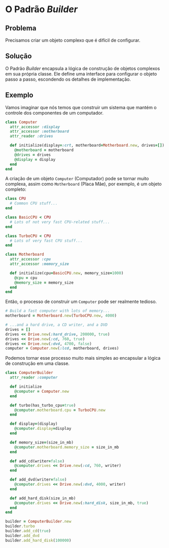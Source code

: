 # O Padrão *Builder*

## Problema
Precisamos criar um objeto complexo que é difícil de configurar.

## Solução
O Padrão *Builder* encapsula a lógica de construção de objetos complexos em sua
própria classe. Ele define uma interface para configurar o objeto passo a passo,
 escondendo os detalhes de implementação.

## Exemplo
Vamos imaginar que nós temos que construir um sistema que mantém o controle dos
componentes de um computador.

```ruby
class Computer
  attr_accessor :display
  attr_accessor :motherboard
  attr_reader :drives

  def initialize(display=:crt, motherboard=Motherboard.new, drives=[])
    @motherboard = motherboard
    @drives = drives
    @display = display
  end
end
```

A criação de um objeto `Computer` (Computador) pode se tornar muito complexa,
assim como `Motherboard` (Placa Mãe), por exemplo, é um objeto completo:

```ruby
class CPU
  # Common CPU stuff...
end

class BasicCPU < CPU
  # Lots of not very fast CPU-related stuff...
end

class TurboCPU < CPU
  # Lots of very fast CPU stuff...
end

class Motherboard
  attr_accessor :cpu
  attr_accessor :memory_size

  def initialize(cpu=BasicCPU.new, memory_size=1000)
    @cpu = cpu
    @memory_size = memory_size
  end
end
```
Então, o processo de construir um `Computer` pode ser realmente tedioso.

```ruby
# Build a fast computer with lots of memory...
motherboard = Motherboard.new(TurboCPU.new, 4000)

# ...and a hard drive, a CD writer, and a DVD
drives = []
drives << Drive.new(:hard_drive, 200000, true)
drives << Drive.new(:cd, 760, true)
drives << Drive.new(:dvd, 4700, false)
computer = Computer.new(:lcd, motherboard, drives)
```
Podemos tornar esse processo muito mais simples ao encapsular a lógica de
construção em uma classe.

```ruby
class ComputerBuilder
  attr_reader :computer

  def initialize
    @computer = Computer.new
  end

  def turbo(has_turbo_cpu=true)
    @computer.motherboard.cpu = TurboCPU.new
  end

  def display=(display)
    @computer.display=display
  end

  def memory_size=(size_in_mb)
    @computer.motherboard.memory_size = size_in_mb
  end

  def add_cd(writer=false)
    @computer.drives << Drive.new(:cd, 760, writer)
  end

  def add_dvd(writer=false)
    @computer.drives << Drive.new(:dvd, 4000, writer)
  end

  def add_hard_disk(size_in_mb)
    @computer.drives << Drive.new(:hard_disk, size_in_mb, true)
  end
end

builder = ComputerBuilder.new
builder.turbo
builder.add_cd(true)
builder.add_dvd
builder.add_hard_disk(100000)
```